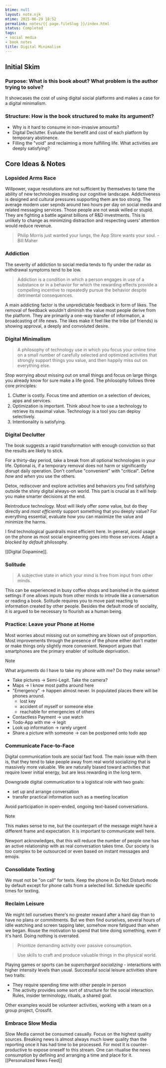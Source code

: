 ```yaml
---
btime: null
layout: note.njk
mtime: 2025-06-29 18:52
permalink: notes/{{ page.fileSlug }}/index.html
status: Completed
tags:
- social media
- book notes
title: Digital Minimalism
---
```

## Initial Skim

### Purpose: What is this book about? What problem is the author trying to solve?
It showcases the cost of using digital social platforms and makes a case for a digital minimalism.
### Structure: How is the book structured to make its argument?
- Why is it hard to consume in non-invasive amounts?
- Digital Declutter. Evaluate the benefit and cost of each platform by temporary abstinence.
- Filling the "void" and reclaiming a more fulfilling life. What activities are deeply satisfying?

## Core Ideas & Notes

### Lopsided Arms Race
Willpower, vague resolutions are not sufficient by themselves to tame the ability of new technologies invading our cognitive landscape. Addictiveness is designed and cultural pressures supporting them are too strong. The average modern user sepnds around two hours per day on social media and related messaging services. Those people are not weak willed or stupid. They are fighting a battle against billions of R&D investments.
This is unlikely to change as minimizing distraction and respecting users' attention would reduce revenue.

> Philip Morris just wanted your lungs, the App Store wants your soul. - Bill Maher

### Addiction

The severity of addiction to social media tends to fly under the radar as withdrawal symptoms tend to be low.

> Addiction is a condition in which a person engages in use of a substance or in a behavior for which the rewarding effects provide a compelling incentive to repeatedly pursue the behavior despite detrimental consequences.

A main addicting factor is the unpredictable feedback in form of likes. The removal of feedback wouldn't diminish the value most people derive from the platform. They are primarily a one-way transfer of information, a broadcasting of life news. The likes make it feel like the tribe (of friends) is showing approval, a deeply and convoluted desire.

### Digital Minimalism

> A philosophy of technology use in which you focus your online time on a small number of carefully selected and optimized activities that strongly support things you value, and then happily miss out on everything else.

Stop worrying about missing out on small things and focus on large things you already know for sure make a life good.
The philosophy follows three core principles:
1. Clutter is costly. Focus time and attention on a selection of devices, apps and services.
2. Optimization is important. Think about how to use a technology to retrieve its maximal value. Technology is a tool you can deploy selectively.
3. Intentionality is satisfying.

### Digital Declutter
The book suggests a rapid transformation with enough conviction so that the results are likely to stick.

For a thirty-day period, take a break from all optional technologies in your life. Optional is, if a temporary removal does not harm or significantly disrupt daily operation. Don't confuse "convenient" with "critical". Define *how* and *when* you use the others.

Detox, rediscover and explore activities and behaviors you find satisfying outside the shiny digital always-on world. This part is crucial as it will help you make smarter decisions at the end.

Reintroduce technology. Most will likely offer *some* value, but do they directly and *most efficiently* support something that you deeply value? For everything essential, evaluate how you can maximize the value and minimize the harms.

I find technological guardrails most efficient here. In general, avoid usage on the phone as most social engineering goes into those services. Adapt a *blocked by default* philosophy.

[[Digital Dopamine]].

### Solitude

> A subjective state in which your mind is free from input from other minds.

This can be experienced in busy coffee shops and banished in the quietest settings if one allows inputs from other minds to intrude like a conversation or reading a book. Solitude requires you to move past reacting to information created by other people. Besides the default mode of sociality, it is argued to be necessary to flourish as a human being.

### Practice: Leave your Phone at Home
Most worries about missing out on something are blown out of proportion. Most improvements through the presence of the phone either don't matter or make things only slightly more convenient. Newport argues that smartphones are the primary enabler of solitude deprivation.

> [!Note]
> What arguments do I have to take my phone with me? Do they make sense?
> - Take pictures -> Semi-Legit. Take the camera?
> - Maps -> I know most paths around here
> - "Emergency" -> happen almost never. In populated places there will be phones around.
> 	- lost key
> 	- accident of myself or someone else
> 	- reachable for emergencies of others
> - Contactless Payment -> use watch
> - Todo-App with me -> legit
> - Look up information -> rarely urgent
> - Share a picture with someone -> can be postponed onto todo app

### Communicate Face-to-Face
Digital communication tools are social fast food. The main issue with them is, that they tend to take people away from real world socializing that is massively more valuable. We are naturally biased toward activities that require lower initial energy, but are less rewarding in the long term.

Downgrade digital communication to a logistical role with two goals:
- set up and arrange conversation
- transfer practical information such as a meeting location

Avoid participation in open-ended, ongoing text-based conversations.

> [!NOTE]  
> This makes sense to me, but the counterpart of the message might have a different frame and expectation. It is important to communicate well here.

Newport acknowledges, that this will reduce the number of people one has an active relationship with as real conversation takes time.
Our society is too complex to be outsourced or even based on instant messages and emojis.

### Consolidate Texting
We must not be "on call" for texts. Keep the phone in Do Not Disturb mode by default except for phone calls from a selected list. Schedule specific times for texting.

### Reclaim Leisure
We might tell ourselves there's no greater reward after a hard day than to have no plans or commitments. But we then find ourselves, several hours of idlle watching and screen tapping later, somehow more fatigued than when we began.
Rouse the motivation to spend that time doing something, even if it's hard. Doing nothing is overrated.

> Prioritize demanding activity over passive consumption.

> Use skills to craft and produce valuable things in the physical world.

Playing games or sports can be *supercharged socializing* - interactions with higher intensity levels than usual.
Successful social leisure activities share two traits:
- They require spending time with other people in person
- The activity provides some sort of structure for the social interaction. Rules, insider terminology, rituals, a shared goal.

Other examples would be volunteer activities, working with a team on a group project, Crossfit.

### Embrace Slow Media
Slow Media cannot be consumed casually. Focus on the highest quality sources. Breaking news is almost always much lower quality than the reporting once it has had time to be processed. For most it is counter-productive to expose oneself to this stream. One can ritualise the news consumption by defining and arranging a time and place for it.
[[Personalized News Feed]]